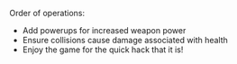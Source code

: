 Order of operations:

- Add powerups for increased weapon power
- Ensure collisions cause damage associated with health
- Enjoy the game for the quick hack that it is!